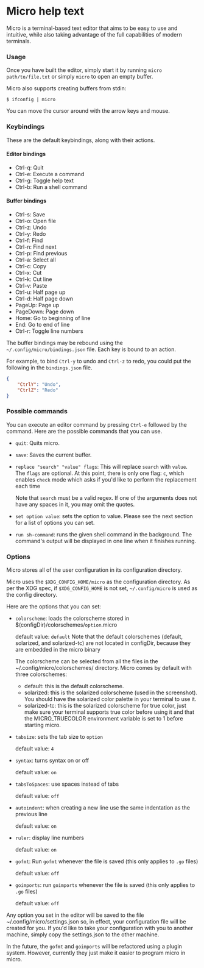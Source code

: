 # Micro help text

Micro is a terminal-based text editor that aims to be easy to use and intuitive, 
while also taking advantage of the full capabilities of modern terminals.

### Usage

Once you have built the editor, simply start it by running `micro path/to/file.txt` or simply `micro` to open an empty buffer.

Micro also supports creating buffers from stdin:

```
$ ifconfig | micro
```

You can move the cursor around with the arrow keys and mouse.

### Keybindings

These are the default keybindings, along with their actions.

#### Editor bindings

* Ctrl-q:   Quit
* Ctrl-e:   Execute a command
* Ctrl-g:   Toggle help text
* Ctrl-b:   Run a shell command

#### Buffer bindings

* Ctrl-s:   Save
* Ctrl-o:   Open file
* Ctrl-z:   Undo
* Ctrl-y:   Redo
* Ctrl-f:   Find
* Ctrl-n:   Find next
* Ctrl-p:   Find previous
* Ctrl-a:   Select all
* Ctrl-c:   Copy
* Ctrl-x:   Cut
* Ctrl-k:   Cut line
* Ctrl-v:   Paste
* Ctrl-u:   Half page up
* Ctrl-d:   Half page down
* PageUp:   Page up
* PageDown: Page down
* Home:     Go to beginning of line
* End:      Go to end of line
* Ctrl-r:   Toggle line numbers

The buffer bindings may be rebound using the `~/.config/micro/bindings.json` file. Each key is bound to an action.

For example, to bind `Ctrl-y` to undo and `Ctrl-z` to redo, you could put the following in the `bindings.json` file.

```json
{
    "CtrlY": "Undo",
    "CtrlZ": "Redo"
}
```

### Possible commands

You can execute an editor command by pressing `Ctrl-e` followed by the command.
Here are the possible commands that you can use.

* `quit`: Quits micro.
* `save`: Saves the current buffer.

* `replace "search" "value" flags`: This will replace `search` with `value`. The `flags` are optional.
   At this point, there is only one flag: `c`, which enables `check` mode which asks if you'd like
   to perform the replacement each time

   Note that `search` must be a valid regex.  If one of the arguments
   does not have any spaces in it, you may omit the quotes.

* `set option value`: sets the option to value. Please see the next section for a list of options you can set.

* `run sh-command`: runs the given shell command in the background. The command's output will be displayed
in one line when it finishes running.

### Options

Micro stores all of the user configuration in its configuration directory.

Micro uses the `$XDG_CONFIG_HOME/micro` as the configuration directory. As per the XDG spec,
if `$XDG_CONFIG_HOME` is not set, `~/.config/micro` is used as the config directory.

Here are the options that you can set:

* `colorscheme`: loads the colorscheme stored in $(configDir)/colorschemes/`option`.micro

	default value: `default`
	Note that the default colorschemes (default, solarized, and solarized-tc) are not located in configDir,
	because they are embedded in the micro binary

    The colorscheme can be selected from all the files in the ~/.config/micro/colorschemes/ directory. Micro comes by default with three colorschemes:

    * default: this is the default colorscheme.
    * solarized: this is the solarized colorscheme (used in the screenshot). You should have the 
      solarized color palette in your terminal to use it.
    * solarized-tc: this is the solarized colorscheme for true color, just make sure 
      your terminal supports true color before using it and that the MICRO_TRUECOLOR environment
      variable is set to 1 before starting micro.


* `tabsize`: sets the tab size to `option`

	default value: `4`

* `syntax`: turns syntax on or off

	default value: `on`

* `tabsToSpaces`: use spaces instead of tabs

	default value: `off`

* `autoindent`: when creating a new line use the same indentation as the previous line

    default value: `on`

* `ruler`: display line numbers

    default value: `on`

* `gofmt`: Run `gofmt` whenever the file is saved (this only applies to `.go` files)

    default value: `off`

* `goimports`: run `goimports` whenever the file is saved (this only applies to `.go` files)

    default value: `off`

Any option you set in the editor will be saved to the file ~/.config/micro/settings.json so, 
in effect, your configuration file will be created for you. If you'd like to take your configuration
with you to another machine, simply copy the settings.json to the other machine.

In the future, the `gofmt` and `goimports` will be refactored using a plugin system. However,
currently they just make it easier to program micro in micro.
